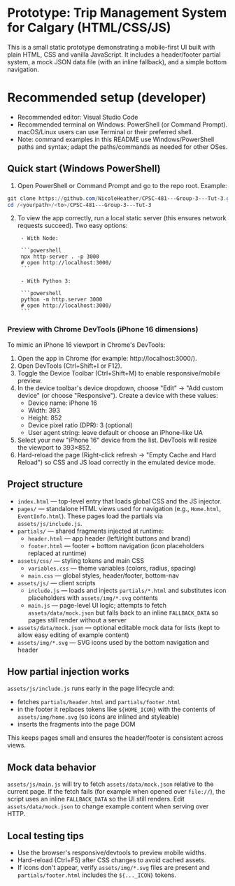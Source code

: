
# Prototype: Trip Management System for Calgary (HTML/CSS/JS)

This is a small static prototype demonstrating a mobile-first UI built with plain HTML, CSS and vanilla JavaScript. It includes a header/footer partial system, a mock JSON data file (with an inline fallback), and a simple bottom navigation.

# Recommended setup (developer)

- Recommended editor: Visual Studio Code
- Recommended terminal on Windows: PowerShell (or Command Prompt). macOS/Linux users can use Terminal or their preferred shell.
- Note: command examples in this README use Windows/PowerShell paths and syntax; adapt the paths/commands as needed for other OSes.

## Quick start (Windows PowerShell)

1. Open PowerShell or Command Prompt and go to the repo root. Example:

```powershell
git clone https://github.com/NicoleHeather/CPSC-481---Group-3---Tut-3.git
cd /<yourpath>/<to>/CPSC-481---Group-3---Tut-3
```

2. To view the app correctly, run a local static server (this ensures network requests succeed). 
    Two easy options:

        - With Node:

        ```powershell
        npx http-server . -p 3000
        # open http://localhost:3000/
        ```

        - With Python 3:

        ```powershell
        python -m http.server 3000
        # open http://localhost:3000/
        ```
        
### Preview with Chrome DevTools (iPhone 16 dimensions)

To mimic an iPhone 16 viewport in Chrome's DevTools:

1. Open the app in Chrome (for example: http://localhost:3000/).
2. Open DevTools (Ctrl+Shift+I or F12).
3. Toggle the Device Toolbar (Ctrl+Shift+M) to enable responsive/mobile preview.
4. In the device toolbar's device dropdown, choose "Edit" → "Add custom device" (or choose "Responsive"). Create a device with these values:
	- Device name: iPhone 16
	- Width: 393
	- Height: 852
	- Device pixel ratio (DPR): 3 (optional)
	- User agent string: leave default or choose an iPhone-like UA
5. Select your new "iPhone 16" device from the list. DevTools will resize the viewport to 393×852.
6. Hard-reload the page (Right-click refresh → "Empty Cache and Hard Reload") so CSS and JS load correctly in the emulated device mode.


## Project structure

- `index.html` — top-level entry that loads global CSS and the JS injector.
- `pages/` — standalone HTML views used for navigation (e.g., `Home.html`, `EventInfo.html`). These pages load the partials via `assets/js/include.js`.
- `partials/` — shared fragments injected at runtime:
	- `header.html` — app header (left/right buttons and brand)
	- `footer.html` — footer + bottom navigation (icon placeholders replaced at runtime)
- `assets/css/` — styling tokens and main CSS
	- `variables.css` — theme variables (colors, radius, spacing)
	- `main.css` — global styles, header/footer, bottom-nav
- `assets/js/` — client scripts
	- `include.js` — loads and injects `partials/*.html` and substitutes icon placeholders with `assets/img/*.svg` contents
	- `main.js` — page-level UI logic; attempts to fetch `assets/data/mock.json` but falls back to an inline `FALLBACK_DATA` so pages still render without a server
- `assets/data/mock.json` — optional editable mock data for lists (kept to allow easy editing of example content)
- `assets/img/*.svg` — SVG icons used by the bottom navigation and header

## How partial injection works

`assets/js/include.js` runs early in the page lifecycle and:
- fetches `partials/header.html` and `partials/footer.html`
- in the footer it replaces tokens like `${HOME_ICON}` with the contents of `assets/img/home.svg` (so icons are inlined and styleable)
- inserts the fragments into the page DOM

This keeps pages small and ensures the header/footer is consistent across views.

## Mock data behavior

`assets/js/main.js` will try to fetch `assets/data/mock.json` relative to the current page. If the fetch fails (for example when opened over `file://`), the script uses an inline `FALLBACK_DATA` so the UI still renders. Edit `assets/data/mock.json` to change example content when serving over HTTP.

## Local testing tips

- Use the browser's responsive/devtools to preview mobile widths.
- Hard-reload (Ctrl+F5) after CSS changes to avoid cached assets.
- If icons don't appear, verify `assets/img/*.svg` files are present and `partials/footer.html` includes the `${..._ICON}` tokens.